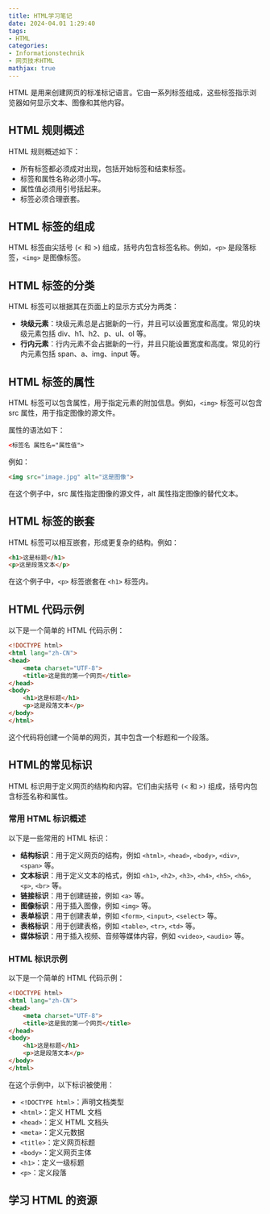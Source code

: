 ```yaml
---
title: HTML学习笔记
date: 2024-04.01 1:29:40
tags:
- HTML
categories:
- Informationstechnik
- 网页技术HTML
mathjax: true
---
```


HTML 是用来创建网页的标准标记语言。它由一系列标签组成，这些标签指示浏览器如何显示文本、图像和其他内容。

## HTML 规则概述

HTML 规则概述如下：

* 所有标签都必须成对出现，包括开始标签和结束标签。
* 标签和属性名称必须小写。
* 属性值必须用引号括起来。
* 标签必须合理嵌套。

## HTML 标签的组成

HTML 标签由尖括号 (< 和 >) 组成，括号内包含标签名称。例如，`<p>` 是段落标签，`<img>` 是图像标签。

## HTML 标签的分类

HTML 标签可以根据其在页面上的显示方式分为两类：

* **块级元素**：块级元素总是占据新的一行，并且可以设置宽度和高度。常见的块级元素包括 div、h1、h2、p、ul、ol 等。
* **行内元素**：行内元素不会占据新的一行，并且只能设置宽度和高度。常见的行内元素包括 span、a、img、input 等。

## HTML 标签的属性

HTML 标签可以包含属性，用于指定元素的附加信息。例如，`<img>` 标签可以包含 src 属性，用于指定图像的源文件。

属性的语法如下：

```html
<标签名 属性名="属性值">
```

例如：

```html
<img src="image.jpg" alt="这是图像">
```

在这个例子中，src 属性指定图像的源文件，alt 属性指定图像的替代文本。

## HTML 标签的嵌套

HTML 标签可以相互嵌套，形成更复杂的结构。例如：

```html
<h1>这是标题</h1>
<p>这是段落文本</p>
```

在这个例子中，`<p>` 标签嵌套在 `<h1>` 标签内。

## HTML 代码示例

以下是一个简单的 HTML 代码示例：

```html
<!DOCTYPE html>
<html lang="zh-CN">
<head>
    <meta charset="UTF-8">
    <title>这是我的第一个网页</title>
</head>
<body>
    <h1>这是标题</h1>
    <p>这是段落文本</p>
</body>
</html>
```

这个代码将创建一个简单的网页，其中包含一个标题和一个段落。



## HTML的常见标识

HTML 标识用于定义网页的结构和内容。它们由尖括号 `(<` 和 `>)` 组成，括号内包含标签名称和属性。

### 常用 HTML 标识概述

以下是一些常用的 HTML 标识：

* **结构标识**：用于定义网页的结构，例如 `<html>`, `<head>`, `<body>`, `<div>`, `<span>` 等。
* **文本标识**：用于定义文本的格式，例如 `<h1>`, `<h2>`, `<h3>`, `<h4>`, `<h5>`, `<h6>`, `<p>`, `<br>` 等。
* **链接标识**：用于创建链接，例如 `<a>` 等。
* **图像标识**：用于插入图像，例如 `<img>` 等。
* **表单标识**：用于创建表单，例如 `<form>`, `<input>`, `<select>` 等。
* **表格标识**：用于创建表格，例如 `<table>`, `<tr>`, `<td>` 等。
* **媒体标识**：用于插入视频、音频等媒体内容，例如 `<video>`, `<audio>` 等。

### HTML 标识示例

以下是一个简单的 HTML 代码示例：

```html
<!DOCTYPE html>
<html lang="zh-CN">
<head>
    <meta charset="UTF-8">
    <title>这是我的第一个网页</title>
</head>
<body>
    <h1>这是标题</h1>
    <p>这是段落文本</p>
</body>
</html>
```

在这个示例中，以下标识被使用：

* `<!DOCTYPE html>`：声明文档类型
* `<html>`：定义 HTML 文档
* `<head>`：定义 HTML 文档头
* `<meta>`：定义元数据
* `<title>`：定义网页标题
* `<body>`：定义网页主体
* `<h1>`：定义一级标题
* `<p>`：定义段落

## 学习 HTML 的资源

